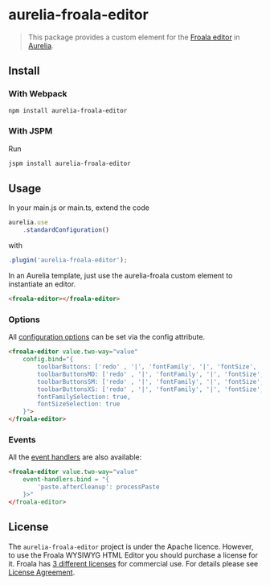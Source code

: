 # aurelia-froala-editor

>This package provides a custom element for the [Froala editor](https://www.froala.com/wysiwyg-editor) in [Aurelia](http://aurelia.io/).

## Install

### With Webpack
```bash
npm install aurelia-froala-editor
```

### With JSPM
Run

```bash
jspm install aurelia-froala-editor
```

## Usage
In your main.js or main.ts, extend the code

```javascript
aurelia.use
	.standardConfiguration()
```

with

```javascript
.plugin('aurelia-froala-editor');
```

In an Aurelia template, just use the aurelia-froala custom element to instantiate an editor.

```html
<froala-editor></froala-editor>
```

### Options
All [configuration options](https://www.froala.com/wysiwyg-editor/docs/options) can be set via the config attribute.

```html
<froala-editor value.two-way="value"
	config.bind="{
		toolbarButtons: ['redo' , '|', 'fontFamily', '|', 'fontSize', '|', 'paragraphFormat', 'color', '|', 'bold', 'italic', 'underline', 'strikethrough', 'subscript', 'superscript', 'outdent', 'indent', 'clearFormatting', 'insertTable', 'html'],
		toolbarButtonsMD: ['redo' , '|', 'fontFamily', '|', 'fontSize', '|', 'paragraphFormat', 'color'],
		toolbarButtonsSM: ['redo' , '|', 'fontFamily', '|', 'fontSize', '|', 'paragraphFormat', 'color'],
		toolbarButtonsXS: ['redo' , '|', 'fontFamily', '|', 'fontSize', '|', 'paragraphFormat', 'color'],
		fontFamilySelection: true,
		fontSizeSelection: true
	}">
</froala-editor>
```

### Events
All the [event handlers](https://www.froala.com/wysiwyg-editor/docs/events) are also available:

```html
<froala-editor value.two-way="value"
	event-handlers.bind = "{
		'paste.afterCleanup': processPaste
	}>"
</froala-editor>
```

## License

The `aurelia-froala-editor` project is under the Apache licence. However, to use the Froala WYSIWYG HTML Editor you should purchase a license for it. Froala has [3 different licenses](https://www.froala.com/wysiwyg-editor/pricing) for commercial use. For details please see [License Agreement](https://www.froala.com/wysiwyg-editor/terms).
